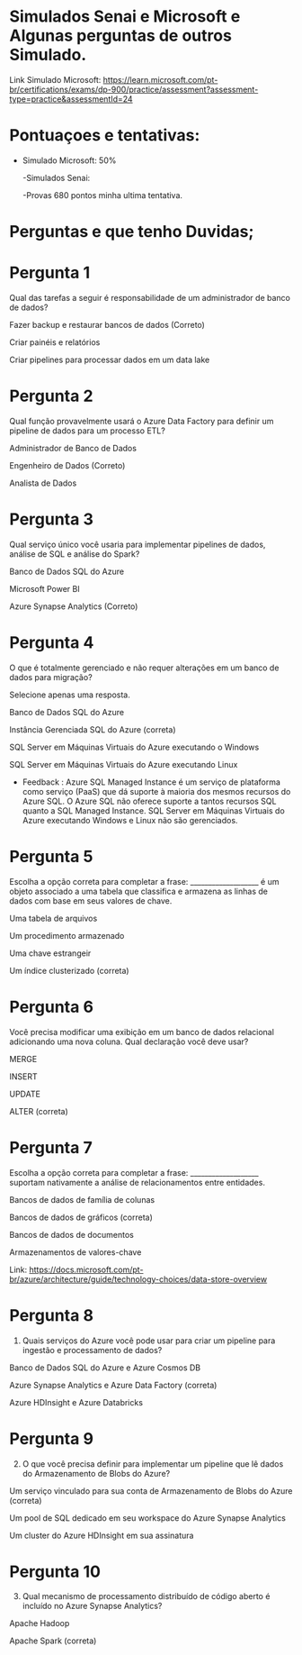 # Simulados Senai e Microsoft e Algunas perguntas de outros Simulado.

Link Simulado Microsoft: https://learn.microsoft.com/pt-br/certifications/exams/dp-900/practice/assessment?assessment-type=practice&assessmentId=24


# Pontuaçoes e tentativas:

- Simulado Microsoft: 50%  </p>
-Simulados Senai: </p>
-Provas 680 pontos minha ultima tentativa. </p>

# Perguntas e que tenho Duvidas;

# Pergunta 1

Qual das tarefas a seguir é responsabilidade de um administrador de banco de dados?

Fazer backup e restaurar bancos de dados (Correto) </P>
Criar painéis e relatórios </P>
Criar pipelines para processar dados em um data lake </P>

# Pergunta 2

Qual função provavelmente usará o Azure Data Factory para definir um pipeline de dados para um
processo ETL?

Administrador de Banco de Dados </P>
Engenheiro de Dados (Correto) </P>
Analista de Dados </P>

# Pergunta 3

Qual serviço único você usaria para implementar pipelines de dados, análise de SQL e análise do
Spark?

Banco de Dados SQL do Azure </P>
Microsoft Power BI </P>
Azure Synapse Analytics (Correto) </P>

# Pergunta 4

O que é totalmente gerenciado e não requer alterações em um banco de dados para migração?

Selecione apenas uma resposta.

Banco de Dados SQL do Azure </P>
Instância Gerenciada SQL do Azure (correta) </P>
SQL Server em Máquinas Virtuais do Azure executando o Windows </P>
SQL Server em Máquinas Virtuais do Azure executando Linux </P>

- Feedback : Azure SQL Managed Instance é um serviço de plataforma como serviço (PaaS) que dá suporte à maioria dos mesmos recursos do Azure SQL. O Azure SQL não oferece suporte a tantos recursos SQL quanto a SQL Managed Instance. SQL Server em Máquinas Virtuais do Azure executando Windows e Linux não são gerenciados.

# Pergunta 5

Escolha a opção correta para completar a frase: ___________________ é um objeto associado a uma tabela que classifica e armazena as linhas de dados com base em seus valores de chave.

Uma tabela de arquivos  </p>
Um procedimento armazenado  </p>  </p>
Uma chave estrangeir  </p>
Um índice clusterizado (correta) </p>


# Pergunta 6

Você precisa modificar uma exibição em um banco de dados relacional adicionando uma nova coluna. Qual declaração você deve usar?

MERGE </p>
INSERT  </p>
UPDATE </p>
ALTER  (correta) </p>

# Pergunta 7

Escolha a opção correta para completar a frase: ___________________ suportam nativamente a análise de relacionamentos entre entidades.

Bancos de dados de família de colunas
 
Bancos de dados de gráficos (correta) </p>
Bancos de dados de documentos </p>
Armazenamentos de valores-chave </p>


Link: https://docs.microsoft.com/pt-br/azure/architecture/guide/technology-choices/data-store-overview


# Pergunta 8

1. Quais serviços do Azure você pode usar para criar um pipeline para ingestão e processamento de dados?

Banco de Dados SQL do Azure e Azure Cosmos DB </p>
Azure Synapse Analytics e Azure Data Factory (correta) </p>
Azure HDInsight e Azure Databricks </p>

# Pergunta 9

2. O que você precisa definir para implementar um pipeline que lê dados do Armazenamento de Blobs do Azure?

Um serviço vinculado para sua conta de Armazenamento de Blobs do Azure (correta)  </p>
Um pool de SQL dedicado em seu workspace do Azure Synapse Analytics </p>
Um cluster do Azure HDInsight em sua assinatura </p>

# Pergunta 10

3. Qual mecanismo de processamento distribuído de código aberto é incluído no Azure Synapse Analytics?

Apache Hadoop </p>
Apache Spark (correta) </p>
